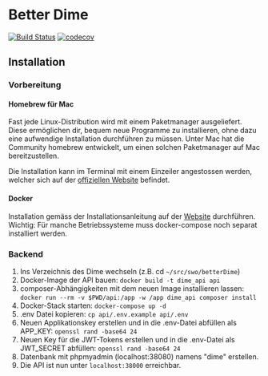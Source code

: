 # Better Dime #
[![Build Status](https://travis-ci.org/stiftungswo/Dime.svg?branch=better-dime)](https://travis-ci.org/stiftungswo/Dime)
[![codecov](https://codecov.io/gh/stiftungswo/Dime/branch/better-dime/graph/badge.svg)](https://travis-ci.org/stiftungswo/Dime)

## Installation
### Vorbereitung
#### Homebrew für Mac
Fast jede Linux-Distribution wird mit einem Paketmanager ausgeliefert. Diese ermöglichen dir, bequem neue Programme zu installieren, ohne dazu eine aufwendige Installation durchführen zu müssen. Unter Mac hat die Community homebrew entwickelt, um einen solchen Paketmanager auf Mac bereitzustellen.

Die Installation kann im Terminal mit einem Einzeiler angestossen werden, welcher sich auf der [offiziellen Website](https://brew.sh/index_de) befindet.

#### Docker
Installation gemäss der Installationsanleitung auf der [Website](https://docs.docker.com/install/) durchführen. Wichtig: Für manche Betriebssysteme muss docker-compose noch separat installiert werden.

### Backend
1. Ins Verzeichnis des Dime wechseln (z.B. cd ``~/src/swo/betterDime``)
2. Docker-Image der API bauen: ``docker build -t dime_api api``
3. composer-Abhängigkeiten mit dem neuen Image installieren lassen: ``docker run --rm -v $PWD/api:/app -w /app dime_api composer install``
4. Docker-Stack starten: ``docker-compose up -d``
5. .env Datei kopieren: ``cp api/.env.example api/.env``
6. Neuen Applikationskey erstellen und in die .env-Datei abfüllen als APP_KEY: ``openssl rand -base64 24``
7. Neuen Key für die JWT-Tokens erstellen und in die .env-Datei als JWT_SECRET abfüllen: ``openssl rand -base64 24``
8. Datenbank mit phpmyadmin (localhost:38080) namens "dime" erstellen.
9. Die API ist nun unter `localhost:38000` erreichbar.
